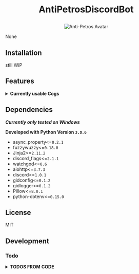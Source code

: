 # <p align="center">AntiPetrosDiscordBot</p> #


<p align="center"><img src="../misc/images/AntiPetros_for_readme.png" alt="Anti-Petros Avatar"/></p>


None


## Installation

still WiP





## Features ##

<details><summary><b>Currently usable Cogs</b></summary><blockquote>


### <p align="center">[Administration](/antipetros_discordbot/cogs/admin_cog.py)</p> ###

<details><summary><b>Description</b></summary><blockquote>

    None

</blockquote></details>

<details><summary><b>Commands</b></summary><blockquote>

- > add_to_blacklist

- > delete_msg

- > die

- > list_configs

- > overwrite_config

- > reload_all

- > remove_from_blacklist

- > send_config

- > tell_uptime

</blockquote></details>

---


### <p align="center">[GeneralDebug](/antipetros_discordbot/cogs/dev_cogs/general_debug_cog.py)</p> ###

<details><summary><b>Description</b></summary><blockquote>

    None

</blockquote></details>

<details><summary><b>Commands</b></summary><blockquote>

- > all_info_from_command_trigger

- > last_message

- > message_by_id

</blockquote></details>

---


### <p align="center">[ImageManipulator](/antipetros_discordbot/cogs/general_cogs/image_manipulation_cog.py)</p> ###

<details><summary><b>Description</b></summary><blockquote>

    None

</blockquote></details>

<details><summary><b>Commands</b></summary><blockquote>

- > antistasify

- > available_stamps

- > flag_test

- > member_avatar

</blockquote></details>

---


### <p align="center">[SaveLink](/antipetros_discordbot/cogs/general_cogs/save_link_cog.py)</p> ###

<details><summary><b>Description</b></summary><blockquote>

    
An extension Cog to let users temporary save links.

Saved links get posted to a certain channel and deleted after the specified time period from that channel (default in config).
Deleted links are kept in the bots database and can always be retrieved by fuzzy matched name.

Checks against a blacklist of urls and a blacklist of words, to not store malicious links.

cogs_config.ini section: self.config_name

currently implemented config options:

- 'allowed_roles' --> comma-seperated-list of role names
(eg: Dev_helper, Admin) !names have to match completely and are case-sensitive!

- 'allowed_channels' --> comma-seperated-list of channel names
(eg: bot-development-and-testing, general-dev-stuff) !names have to match completely and are case-sensitive!

- 'link_channel' --> channel id for the channel that is used as 'storage', where the bot posts the saved links for the time period
(eg: 645930607683174401)

- 'delete_all_allowed_roles' --> comma-seperated-list of role names that are allowed to clear the link Database, all links will be lost.
will propably be turned into user id list

- bad_link_image_path/bad_link_image_name --> file_path or appdata file name to an image to use when answering to an forbidden link (None means no image)


- default_storage_days --> integer of days to default to if user does not specifiy amount of time to keep link
(eg: 7)

- member_to_notifiy_bad_link --> comma-seperated-list of user_ids of users that should be notified per DM when an bad link is posted.

- notify_with_link --> boolean if the notification DM should include the bad link


</blockquote></details>

<details><summary><b>Commands</b></summary><blockquote>

- > clear_all_links

- > delete_link

- > get_all_links

- > get_forbidden_list

- > get_link

- > save_link

</blockquote></details>

---


### <p align="center">[SaveSuggestion](/antipetros_discordbot/cogs/general_cogs/save_suggestion_cog.py)</p> ###

<details><summary><b>Description</b></summary><blockquote>

    None

</blockquote></details>

<details><summary><b>Commands</b></summary><blockquote>

- > clear_all_suggestions

- > remove_all_my_data

- > request_my_data

- > retrieve_all

- > unsave_suggestion

</blockquote></details>

---


### <p align="center">[TestPlayground](/antipetros_discordbot/cogs/general_cogs/test_playground_cog.py)</p> ###

<details><summary><b>Description</b></summary><blockquote>

    None

</blockquote></details>

<details><summary><b>Commands</b></summary><blockquote>

- > FAQ_you

- > big_message

- > changesettings

- > check_md_helper

- > check_md_helper_specific

- > embed_experiment

- > furthermore_do_you_want_to_say_something

- > map_changed

- > request_server_restart

- > roll

</blockquote></details>

---

</blockquote></details>

## Dependencies ##

***Currently only tested on Windows***

**Developed with Python Version `3.8.6`**

- async_property<=`0.2.1`
- fuzzywuzzy<=`0.18.0`
- Jinja2<=`2.11.2`
- discord_flags<=`2.1.1`
- watchgod<=`0.6`
- aiohttp<=`3.7.3`
- discord<=`1.0.1`
- gidconfig<=`0.1.2`
- gidlogger<=`0.1.2`
- Pillow<=`8.0.1`
- python-dotenv<=`0.15.0`





## License

MIT

## Development


### Todo ###

<details><summary><b>TODOS FROM CODE</b></summary>

#### todo [\_\_main\_\_.py](/antipetros_discordbot/__main__.py): ####


- [ ] [\_\_main\_\_.py line 49:](/antipetros_discordbot/__main__.py#L49) `maybe put these functions into the Bot class or make an bot builder class`


- [ ] [\_\_main\_\_.py line 70:](/antipetros_discordbot/__main__.py#L70) `Deal wit the tripple or quadrouple redundancy in regards to the env file`


- [ ] [\_\_main\_\_.py line 121:](/antipetros_discordbot/__main__.py#L121) `make as embed`


---


#### todo [admin_cog.py](/antipetros_discordbot/cogs/admin_cog.py): ####


- [ ] [admin_cog.py line 185:](/antipetros_discordbot/cogs/admin_cog.py#L185) `make as embed`


- [ ] [admin_cog.py line 205:](/antipetros_discordbot/cogs/admin_cog.py#L205) `make as embed`


- [ ] [admin_cog.py line 224:](/antipetros_discordbot/cogs/admin_cog.py#L224) `make as embed`


- [ ] [admin_cog.py line 230:](/antipetros_discordbot/cogs/admin_cog.py#L230) `make as embed`


- [ ] [admin_cog.py line 240:](/antipetros_discordbot/cogs/admin_cog.py#L240) `make as embed`


- [ ] [admin_cog.py line 246:](/antipetros_discordbot/cogs/admin_cog.py#L246) `make as embed`


- [ ] [admin_cog.py line 252:](/antipetros_discordbot/cogs/admin_cog.py#L252) `make as embed`


- [ ] [admin_cog.py line 262:](/antipetros_discordbot/cogs/admin_cog.py#L262) `make as embed`


- [ ] [admin_cog.py line 266:](/antipetros_discordbot/cogs/admin_cog.py#L266) `make as embed`


- [ ] [admin_cog.py line 274:](/antipetros_discordbot/cogs/admin_cog.py#L274) `make as embed`


- [ ] [admin_cog.py line 277:](/antipetros_discordbot/cogs/admin_cog.py#L277) `make as embed`


- [ ] [admin_cog.py line 279:](/antipetros_discordbot/cogs/admin_cog.py#L279) `make as embed`


- [ ] [admin_cog.py line 289:](/antipetros_discordbot/cogs/admin_cog.py#L289) `make as embed`


- [ ] [admin_cog.py line 294:](/antipetros_discordbot/cogs/admin_cog.py#L294) `make as embed`


- [ ] [admin_cog.py line 306:](/antipetros_discordbot/cogs/admin_cog.py#L306) `make as embed`


- [ ] [admin_cog.py line 309:](/antipetros_discordbot/cogs/admin_cog.py#L309) `make as embed`


- [ ] [admin_cog.py line 311:](/antipetros_discordbot/cogs/admin_cog.py#L311) `make as embed`


- [ ] [admin_cog.py line 322:](/antipetros_discordbot/cogs/admin_cog.py#L322) `make as embed`


---


#### todo [general_debug_cog.py](/antipetros_discordbot/cogs/dev_cogs/general_debug_cog.py): ####


- [ ] [general_debug_cog.py line 46:](/antipetros_discordbot/cogs/dev_cogs/general_debug_cog.py#L46) `create regions for this file`


- [ ] [general_debug_cog.py line 47:](/antipetros_discordbot/cogs/dev_cogs/general_debug_cog.py#L47) `Document and Docstrings`


---


#### todo [image_manipulation_cog.py](/antipetros_discordbot/cogs/general_cogs/image_manipulation_cog.py): ####


- [ ] [image_manipulation_cog.py line 48:](/antipetros_discordbot/cogs/general_cogs/image_manipulation_cog.py#L48) `create regions for this file`


- [ ] [image_manipulation_cog.py line 49:](/antipetros_discordbot/cogs/general_cogs/image_manipulation_cog.py#L49) `Document and Docstrings`


- [ ] [image_manipulation_cog.py line 233:](/antipetros_discordbot/cogs/general_cogs/image_manipulation_cog.py#L233) `make as embed`


- [ ] [image_manipulation_cog.py line 243:](/antipetros_discordbot/cogs/general_cogs/image_manipulation_cog.py#L243) `make as embed`


- [ ] [image_manipulation_cog.py line 247:](/antipetros_discordbot/cogs/general_cogs/image_manipulation_cog.py#L247) `make as embed`


- [ ] [image_manipulation_cog.py line 254:](/antipetros_discordbot/cogs/general_cogs/image_manipulation_cog.py#L254) `make as embed`


- [ ] [image_manipulation_cog.py line 258:](/antipetros_discordbot/cogs/general_cogs/image_manipulation_cog.py#L258) `maybe make extra attribute for input format, check what is possible and working. else make a generic format list`


- [ ] [image_manipulation_cog.py line 272:](/antipetros_discordbot/cogs/general_cogs/image_manipulation_cog.py#L272) `make as embed`


- [ ] [image_manipulation_cog.py line 279:](/antipetros_discordbot/cogs/general_cogs/image_manipulation_cog.py#L279) `remove this, or move to debug`


- [ ] [image_manipulation_cog.py line 286:](/antipetros_discordbot/cogs/general_cogs/image_manipulation_cog.py#L286) `make as embed`


- [ ] [image_manipulation_cog.py line 289:](/antipetros_discordbot/cogs/general_cogs/image_manipulation_cog.py#L289) `make as embed`


- [ ] [image_manipulation_cog.py line 307:](/antipetros_discordbot/cogs/general_cogs/image_manipulation_cog.py#L307) `make as embed`


---


#### todo [save_link_cog.py](/antipetros_discordbot/cogs/general_cogs/save_link_cog.py): ####


- [ ] [save_link_cog.py line 81:](/antipetros_discordbot/cogs/general_cogs/save_link_cog.py#L81) `refractor 'get_forbidden_list' to not use temp directory but send as filestream or so`


- [ ] [save_link_cog.py line 83:](/antipetros_discordbot/cogs/general_cogs/save_link_cog.py#L83) `need help figuring out how to best check bad link or how to format/normalize it`


- [ ] [save_link_cog.py line 85:](/antipetros_discordbot/cogs/general_cogs/save_link_cog.py#L85) `Add Method to add forbidden url words and forbidden links`


- [ ] [save_link_cog.py line 87:](/antipetros_discordbot/cogs/general_cogs/save_link_cog.py#L87) `check if everything is documented`


- [ ] [save_link_cog.py line 251:](/antipetros_discordbot/cogs/general_cogs/save_link_cog.py#L251) `make as embed`


- [ ] [save_link_cog.py line 262:](/antipetros_discordbot/cogs/general_cogs/save_link_cog.py#L262) `make as embed`


- [ ] [save_link_cog.py line 284:](/antipetros_discordbot/cogs/general_cogs/save_link_cog.py#L284) `make as embed, also change to only get raw data from datastoragehandler`


- [ ] [save_link_cog.py line 309:](/antipetros_discordbot/cogs/general_cogs/save_link_cog.py#L309) `make as embed`


- [ ] [save_link_cog.py line 319:](/antipetros_discordbot/cogs/general_cogs/save_link_cog.py#L319) `make as embed`


- [ ] [save_link_cog.py line 342:](/antipetros_discordbot/cogs/general_cogs/save_link_cog.py#L342) `refractor that monster of an function`


- [ ] [save_link_cog.py line 364:](/antipetros_discordbot/cogs/general_cogs/save_link_cog.py#L364) `make as embed`


- [ ] [save_link_cog.py line 389:](/antipetros_discordbot/cogs/general_cogs/save_link_cog.py#L389) `make as embed`


- [ ] [save_link_cog.py line 450:](/antipetros_discordbot/cogs/general_cogs/save_link_cog.py#L450) `Docstring`


- [ ] [save_link_cog.py line 557:](/antipetros_discordbot/cogs/general_cogs/save_link_cog.py#L557) `Add logging`


---


#### todo [save_suggestion_cog.py](/antipetros_discordbot/cogs/general_cogs/save_suggestion_cog.py): ####


- [ ] [save_suggestion_cog.py line 48:](/antipetros_discordbot/cogs/general_cogs/save_suggestion_cog.py#L48) `create report generator in different formats, at least json and Html, probably also as embeds and Markdown`


- [ ] [save_suggestion_cog.py line 50:](/antipetros_discordbot/cogs/general_cogs/save_suggestion_cog.py#L50) `Document and Docstrings`


- [ ] [save_suggestion_cog.py line 144:](/antipetros_discordbot/cogs/general_cogs/save_suggestion_cog.py#L144) `make as embed`


- [ ] [save_suggestion_cog.py line 175:](/antipetros_discordbot/cogs/general_cogs/save_suggestion_cog.py#L175) `make as embed`


- [ ] [save_suggestion_cog.py line 184:](/antipetros_discordbot/cogs/general_cogs/save_suggestion_cog.py#L184) `make as embed`


- [ ] [save_suggestion_cog.py line 189:](/antipetros_discordbot/cogs/general_cogs/save_suggestion_cog.py#L189) `make as embed`


- [ ] [save_suggestion_cog.py line 201:](/antipetros_discordbot/cogs/general_cogs/save_suggestion_cog.py#L201) `make as embed`


- [ ] [save_suggestion_cog.py line 205:](/antipetros_discordbot/cogs/general_cogs/save_suggestion_cog.py#L205) `make as embed`


- [ ] [save_suggestion_cog.py line 209:](/antipetros_discordbot/cogs/general_cogs/save_suggestion_cog.py#L209) `make as embed`


- [ ] [save_suggestion_cog.py line 214:](/antipetros_discordbot/cogs/general_cogs/save_suggestion_cog.py#L214) `make as embed`


- [ ] [save_suggestion_cog.py line 221:](/antipetros_discordbot/cogs/general_cogs/save_suggestion_cog.py#L221) `make completly new for sqlite or dynamic datahandler`


- [ ] [save_suggestion_cog.py line 240:](/antipetros_discordbot/cogs/general_cogs/save_suggestion_cog.py#L240) `make as embed`


- [ ] [save_suggestion_cog.py line 243:](/antipetros_discordbot/cogs/general_cogs/save_suggestion_cog.py#L243) `make as embed`


- [ ] [save_suggestion_cog.py line 254:](/antipetros_discordbot/cogs/general_cogs/save_suggestion_cog.py#L254) `make as embed`


- [ ] [save_suggestion_cog.py line 258:](/antipetros_discordbot/cogs/general_cogs/save_suggestion_cog.py#L258) `make as embed`


- [ ] [save_suggestion_cog.py line 262:](/antipetros_discordbot/cogs/general_cogs/save_suggestion_cog.py#L262) `make as embed`


- [ ] [save_suggestion_cog.py line 267:](/antipetros_discordbot/cogs/general_cogs/save_suggestion_cog.py#L267) `make as embed`


- [ ] [save_suggestion_cog.py line 277:](/antipetros_discordbot/cogs/general_cogs/save_suggestion_cog.py#L277) `make as embed`


- [ ] [save_suggestion_cog.py line 312:](/antipetros_discordbot/cogs/general_cogs/save_suggestion_cog.py#L312) `make as embed`


- [ ] [save_suggestion_cog.py line 315:](/antipetros_discordbot/cogs/general_cogs/save_suggestion_cog.py#L315) `make as embed`


- [ ] [save_suggestion_cog.py line 319:](/antipetros_discordbot/cogs/general_cogs/save_suggestion_cog.py#L319) `make as embed`


---


#### idea [render_new_cog_file.py](/antipetros_discordbot/dev_tools/render_new_cog_file.py): ####


- [ ] [render_new_cog_file.py line 114:](/antipetros_discordbot/dev_tools/render_new_cog_file.py#L114) `create gui for this`


---


#### idea [antipetros_bot.py](/antipetros_discordbot/engine/antipetros_bot.py): ####


- [ ] [antipetros_bot.py line 41:](/antipetros_discordbot/engine/antipetros_bot.py#L41) `Use an assistant class to hold some of the properties and then use the __getattr__ to make it look as one object, just for structuring`


#### todo [antipetros_bot.py](/antipetros_discordbot/engine/antipetros_bot.py): ####


- [ ] [antipetros_bot.py line 39:](/antipetros_discordbot/engine/antipetros_bot.py#L39) `create regions for this file`


- [ ] [antipetros_bot.py line 40:](/antipetros_discordbot/engine/antipetros_bot.py#L40) `Document and Docstrings`


---


#### todo [sqldata_storager.py](/antipetros_discordbot/utility/sqldata_storager.py): ####


- [ ] [sqldata_storager.py line 29:](/antipetros_discordbot/utility/sqldata_storager.py#L29) `create regions for this file`


- [ ] [sqldata_storager.py line 30:](/antipetros_discordbot/utility/sqldata_storager.py#L30) `update save link Storage to newer syntax (composite access)`


- [ ] [sqldata_storager.py line 31:](/antipetros_discordbot/utility/sqldata_storager.py#L31) `Document and Docstrings`


- [ ] [sqldata_storager.py line 32:](/antipetros_discordbot/utility/sqldata_storager.py#L32) `refractor to subfolder`


---

### General Todos ###
#### Bugs ####

- [ ] *important*: check everything for blocking functions and move big ones into threads (run in executor)


---

#### features ####

- [ ] *important*: create nice looking help command

- [ ] *important*: better docstrings and docstring all commands at least

- [ ] *important*: create all needed check methods

- [ ] *important*: move to gidappdata as storage

- [ ] *unimportant*: assign good names to the cogs as argument in the init

- [ ] *unimportant*: ask for symbols at art team


---

#### misc ####


---

#### tests ####


---

</details>

